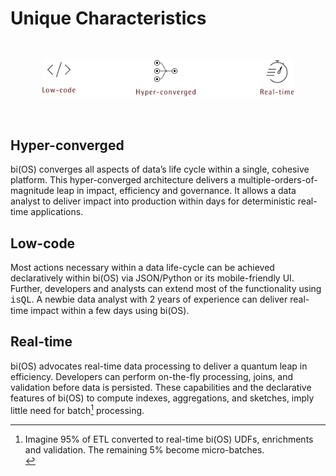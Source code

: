 # Unique Characteristics

<br/>

<p align="center">
    <img src="/docs/images/hyper_converged.png" style="width:80%">
</p>

<br/>

## Hyper-converged
bi(OS) converges all aspects of data’s life cycle within a single, cohesive platform.  This hyper-converged
architecture delivers a multiple-orders-of-magnitude leap in impact, efficiency and governance.  It allows a
data analyst to deliver impact into production within days for deterministic real-time applications.

## Low-code
Most actions necessary within a data life-cycle can be achieved declaratively within bi(OS) via JSON/Python or
its mobile-friendly UI.  Further, developers and analysts can extend most of the functionality using <span style="font-family:Courier New;">isQL</span>. A newbie data analyst with 2 years of experience can deliver real-time impact within a few days using bi(OS).

## Real-time
bi(OS) advocates real-time data processing to deliver a quantum leap in efficiency.  Developers can perform on-the-fly processing, joins, and validation
before data is persisted.  These capabilities and the declarative features of bi(OS) to compute indexes, aggregations, and sketches, imply little need for batch[^10] processing.


[^10]: Imagine 95% of ETL converted to real-time bi(OS) UDFs, enrichments and validation.  The remaining 5% become micro-batches. <br/>
